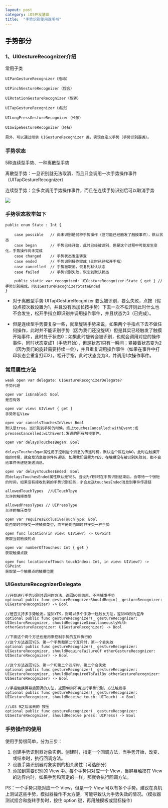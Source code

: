 ```yaml
---
layout: post
category: iOS开发基础
title:  "手势识别使用说明书" 
---
```


## 手势部分

### 1、UIGestureRecognizer介绍

常用子类

```
UIPanGestureRecognizer（拖动）

UIPinchGestureRecognizer（捏合）

UIRotationGestureRecognizer（旋转）

UITapGestureRecognizer（点按）

UILongPressGestureRecognizer（长按）

UISwipeGestureRecognizer（轻扫）

另外，可以通过继承 UIGestureRecognizer 类，实现自定义手势（手势识别器类）。
```



### 手势状态

5种连续型手势、一种离散型手势

离散型手势：一旦识别就无法取消，而且只会调用一次手势操作事件（UITapGestureRecognizer）

连续型手势：会多次调用手势操作事件，而且在连续手势识别后可以取消手势



![](https://xilankong.github.io/resource/ges.png)



### 手势状态枚举如下

```
public enum State : Int {

    case possible	// 尚未识别是何种手势操作（但可能已经触发了触摸事件），默认状态
    case began		// 手势已经开始，此时已经被识别，但是这个过程中可能发生变化，手势操作尚未完成
    case changed 	// 手势状态发生转变
    case ended 		// 手势识别操作完成（此时已经松开手指）
    case cancelled	// 手势被取消，恢复到默认状态
    case failed		// 手势识别失败，恢复到默认状态

    public static var recognized: UIGestureRecognizer.State { get } // 手势识别完成，同UIGestureRecognizerStateEnded
}
```

- 对于离散型手势 UITapGestureRecgnizer 要么被识别，要么失败，点按（假设点按次数设置为1，并且没有添加长按手势）下去一次不松开则此时什么也不会发生，松开手指立即识别并调用操作事件，并且状态为3（已完成）。

- 但是连续型手势要复杂一些，就拿旋转手势来说，如果两个手指点下去不做任何操作，此时并不能识别手势（因为我们还没旋转）但是其实已经触发了触摸开始事件，此时处于状态0；如果此时旋转会被识别，也就会调用对应的操作事件，同时状态变成1（手势开始），但是状态1只有一瞬间；紧接着状态变为2（因为我们的旋转需要持续一会），并且重复调用操作事件（如果在事件中打印状态会重复打印2）。松开手指，此时状态变为3，并调用1次操作事件。


### 常用属性方法

```
weak open var delegate: UIGestureRecognizerDelegate?
手势代理

open var isEnabled: Bool
是否有效

open var view: UIView? { get }
手势所在View

open var cancelsTouchesInView: Bool
默认是true。当识别到手势的时候，终止touchesCancelled:withEvent:或pressesCancelled:withEvent:发送的所有触摸事件。

open var delaysTouchesBegan: Bool

delaysTouchesBgan属性用于控制这个消息的传递时机，默认这个属性为NO，此时在触摸开始的时候，就会发消息给事件传递链，如果我们设置为YES，在触摸没有被识别失败前，都不会给事件传递链发送消息。

open var delaysTouchesEnded: Bool
而delaysTouchesEnded属性默认是YES，当设为YES时在手势识别结束后，会等待一个很短的时间，如果没有接收到新的手势识别任务，才会发送touchesEnded消息到事件传递链

allowedTouchTypes  //UITouchTpye
允许的触摸类型

allowedPressTypes // UIPressType
允许的按压类型

open var requiresExclusiveTouchType: Bool
能否同时只接受一种触摸类型，而不是能否同时只接受一种手势

open func location(in view: UIView?) -> CGPoint
获取当前触摸的点

open var numberOfTouches: Int { get }
获取触摸点数
 
open func location(ofTouch touchIndex: Int, in view: UIView?) -> CGPoint
获取某一个触摸点的触摸位置
```



### UIGestureRecognizerDelegate

```
//开始进行手势识别时调用的方法，返回NO则结束，不再触发手势
optional public func gestureRecognizerShouldBegin(_ gestureRecognizer: UIGestureRecognizer) -> Bool

//是否支持多手势触发，返回YES，则可以多个手势一起触发方法，返回NO则为互斥
optional public func gestureRecognizer(_ gestureRecognizer: UIGestureRecognizer, shouldRecognizeSimultaneouslyWith otherGestureRecognizer: UIGestureRecognizer) -> Bool

//下面这个两个方法也是用来控制手势的互斥执行的
//这个方法返回YES，第一个手势和第二个互斥时，第一个会失效
optional public func gestureRecognizer(_ gestureRecognizer: UIGestureRecognizer, shouldRequireFailureOf otherGestureRecognizer: UIGestureRecognizer) -> Bool

//这个方法返回YES，第一个和第二个互斥时，第二个会失效
optional public func gestureRecognizer(_ gestureRecognizer: UIGestureRecognizer, shouldBeRequiredToFailBy otherGestureRecognizer: UIGestureRecognizer) -> Bool

//手指触摸屏幕后回调的方法，返回NO则不再进行手势识别，方法触发等
optional public func gestureRecognizer(_ gestureRecognizer: UIGestureRecognizer, shouldReceive touch: UITouch) -> Bool

//iOS 9之后出来的 按压
optional public func gestureRecognizer(_ gestureRecognizer: UIGestureRecognizer, shouldReceive press: UIPress) -> Bool
```





### 手势操作的使用



使用手势很简单，分为三步：

1. 创建手势识别器对象实例。创建时，指定一个回调方法，当手势开始，改变、或结束时，执行回调方法。
2. 设置手势识别器对象实例的相关属性（可选部分）
3. 添加到需要识别的 View 中。每个手势只对应一个 View，当屏幕触摸在 View 的边界内时，如果手势和预定的一样，那就会执行回调方法。

PS：一个手势只能对应一个 View，但是一个 View 可以有多个手势。建议在真机上测试这些手势，模拟器操作不太方便，可能导致认为手势失效的情况。（模拟器测试捏合和旋转手势时，按住 option 键，再用触摸板或鼠标操作）






